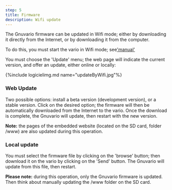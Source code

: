```yaml
---
step: 5
title: Firmware
description: Wifi update
---
```


The Gnuvario firmware can be updated in Wifi mode; either by downloading it directly from the Internet, or by downloading it from the computer.

To do this, you must start the vario in Wifi mode; see['manual']({{site.baseurl}}/manuel/wifi.html)

You must choose the 'Update' menu; the web page will indicate the current version, and offer an update, either online or locally:

{%include logicielimg.md name="updateByWifi.jpg"%}

### Web Update

Two possible options: install a beta version (development version), or a stable version.
Click on the desired option; the firmware will then be automatically downloaded from the Internet to the vario.
Once the download is complete, the Gnuvario will update, then restart with the new version.

**Note:** the pages of the embedded website (located on the SD card, folder /www) are also updated during this operation.

### Local update

You must select the firmware file by clicking on the 'browse' button; then download it on the vario by clicking on the 'Send' button.
The Gnuvario will update from this file, then restart.

**Please note:** during this operation, only the Gnuvario firmware is updated.
Then think about manually updating the /www folder on the SD card.
